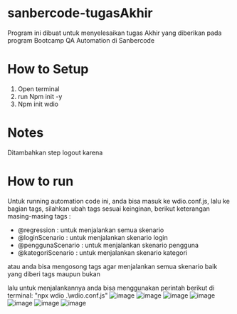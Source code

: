 # sanbercode-tugasAkhir
Program ini dibuat  untuk menyelesaikan tugas Akhir yang diberikan pada program Bootcamp QA Automation di Sanbercode

# How to Setup
1. Open terminal
2. run Npm init -y
3. Npm init wdio

# Notes
Ditambahkan step logout karena 

# How to run
Untuk running automation code ini, anda bisa masuk ke wdio.conf.js, lalu ke bagian tags, silahkan ubah tags sesuai keinginan, berikut keterangan masing-masing tags :
- @regression : untuk menjalankan semua skenario
- @loginScenario : untuk menjalankan skenario login
- @penggunaScenario : untuk menjalankan skenario pengguna
- @kategoriScenario : untuk menjalankan skenario kategori

atau anda bisa mengosong tags agar menjalankan semua skenario baik yang diberi tags maupun bukan

lalu untuk menjalankannya anda bisa menggunakan perintah berikut di terminal:
"npx wdio .\wdio.conf.js"
![image](https://github.com/user-attachments/assets/dd153176-104c-4d9e-b53e-ffbb964467b0)
![image](https://github.com/user-attachments/assets/6f3d1231-0baa-4e68-9872-afff16f3db3e)
![image](https://github.com/user-attachments/assets/16062d4f-0f39-4ee2-9f01-540b4a596cf8)
![image](https://github.com/user-attachments/assets/f510a3c4-1863-423e-b349-fdc999b5bb3c)
![image](https://github.com/user-attachments/assets/b225c848-343f-4c0c-bfa2-70215074a26c)
![image](https://github.com/user-attachments/assets/bcb2554b-9ccf-437d-a7b2-2dda91a164d2)
![image](https://github.com/user-attachments/assets/e9299eb1-a9f1-415a-b3eb-5defc58046b6)

